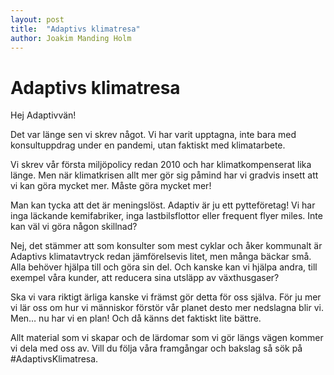 ```yaml
---
layout: post
title:  "Adaptivs klimatresa"
author: Joakim Manding Holm
---
```


# Adaptivs klimatresa

Hej Adaptivvän!

Det var länge sen vi skrev något. Vi har varit upptagna, inte bara med konsultuppdrag under en pandemi, utan faktiskt med klimatarbete.

Vi skrev vår första miljöpolicy redan 2010 och har klimatkompenserat lika länge. Men när klimatkrisen allt mer gör sig påmind har vi gradvis insett att vi kan göra mycket mer. Måste göra mycket mer!

Man kan tycka att det är meningslöst. Adaptiv är ju ett pytteföretag! Vi har inga läckande kemifabriker, inga lastbilsflottor eller frequent flyer miles. Inte kan väl vi göra någon skillnad?

Nej, det stämmer att som konsulter som mest cyklar och åker kommunalt är Adaptivs klimatavtryck redan jämförelsevis litet, men många bäckar små. Alla behöver hjälpa till och göra sin del. Och kanske kan vi hjälpa andra, till exempel våra kunder, att reducera sina utsläpp av växthusgaser?

Ska vi vara riktigt ärliga kanske vi främst gör detta för oss själva. För ju mer vi lär oss om hur vi människor förstör vår planet desto mer nedslagna blir vi. Men… nu har vi en plan! Och då känns det faktiskt lite bättre.

Allt material som vi skapar och de lärdomar som vi gör längs vägen kommer vi dela med oss av. Vill du följa våra framgångar och bakslag så sök på #AdaptivsKlimatresa.
